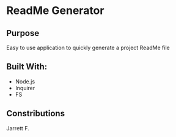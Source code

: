 # ReadMe Generator

## Purpose
Easy to use application to quickly generate a project ReadMe file

## Built With: 
* Node.js
* Inquirer
* FS

## Constributions
Jarrett F.


